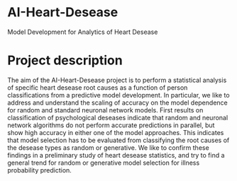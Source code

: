 # AI-Heart-Desease
Model Development for Analytics of Heart Desease

# Project description
The aim of the AI-Heart-Desease project is to perform a statistical analysis of specific heart desease root causes as a function of person classifications from a predictive model development.
In particular, we like to address and understand the scaling of accuracy on the model dependence for random and standard neuronal network models. 
First results on classification of psychological deseases indicate that random and neuronal network algorithms do not perform accurate predictions in parallel, but show high accuracy in either one of the model approaches.
This indicates that model selection has to be evaluated from classifying the root causes of the desease types as random or generative.
We like to confirm these findings in a preliminary study of heart desease statistics, and try to find a general trend for random or generative model selection for illness probability prediction.

